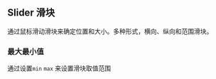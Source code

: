 <div class="demo-header">
<p class="overviewicon">
  <span class="wapi-business-slider"/>
</p>

## Slider 滑块

<mobile-uxlink widget-name="Slider"></mobile-uxlink>

通过鼠标滑动滑块来确定位置和大小。多种形式，横向、纵向和范围滑块。
</div>

### 最大最小值

通过设置`min` `max` 来设置滑块取值范围

<mobile-view link="slider/max-min"></mobile-view>

<br>
